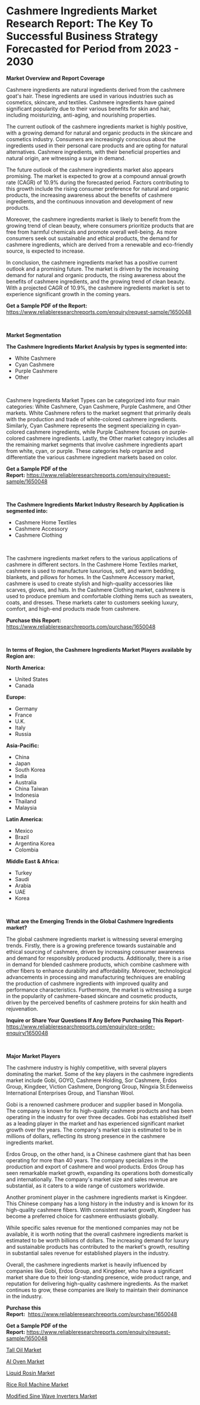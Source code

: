 <p><h1>Cashmere Ingredients Market Research Report: The Key To Successful Business Strategy Forecasted for Period from 2023 - 2030</h1></p><p><strong>Market Overview and Report Coverage</strong></p>
<p><p>Cashmere ingredients are natural ingredients derived from the cashmere goat's hair. These ingredients are used in various industries such as cosmetics, skincare, and textiles. Cashmere ingredients have gained significant popularity due to their various benefits for skin and hair, including moisturizing, anti-aging, and nourishing properties.</p><p>The current outlook of the cashmere ingredients market is highly positive, with a growing demand for natural and organic products in the skincare and cosmetics industry. Consumers are increasingly conscious about the ingredients used in their personal care products and are opting for natural alternatives. Cashmere ingredients, with their beneficial properties and natural origin, are witnessing a surge in demand.</p><p>The future outlook of the cashmere ingredients market also appears promising. The market is expected to grow at a compound annual growth rate (CAGR) of 10.9% during the forecasted period. Factors contributing to this growth include the rising consumer preference for natural and organic products, the increasing awareness about the benefits of cashmere ingredients, and the continuous innovation and development of new products.</p><p>Moreover, the cashmere ingredients market is likely to benefit from the growing trend of clean beauty, where consumers prioritize products that are free from harmful chemicals and promote overall well-being. As more consumers seek out sustainable and ethical products, the demand for cashmere ingredients, which are derived from a renewable and eco-friendly source, is expected to increase.</p><p>In conclusion, the cashmere ingredients market has a positive current outlook and a promising future. The market is driven by the increasing demand for natural and organic products, the rising awareness about the benefits of cashmere ingredients, and the growing trend of clean beauty. With a projected CAGR of 10.9%, the cashmere ingredients market is set to experience significant growth in the coming years.</p></p>
<p><strong>Get a Sample PDF of the Report:</strong> <a href="https://www.reliableresearchreports.com/enquiry/request-sample/1650048">https://www.reliableresearchreports.com/enquiry/request-sample/1650048</a></p>
<p>&nbsp;</p>
<p><strong>Market Segmentation</strong></p>
<p><strong>The Cashmere Ingredients Market Analysis by types is segmented into:</strong></p>
<p><ul><li>White Cashmere</li><li>Cyan Cashmere</li><li>Purple Cashmere</li><li>Other</li></ul></p>
<p>&nbsp;</p>
<p><p>Cashmere Ingredients Market Types can be categorized into four main categories: White Cashmere, Cyan Cashmere, Purple Cashmere, and Other markets. White Cashmere refers to the market segment that primarily deals with the production and trade of white-colored cashmere ingredients. Similarly, Cyan Cashmere represents the segment specializing in cyan-colored cashmere ingredients, while Purple Cashmere focuses on purple-colored cashmere ingredients. Lastly, the Other market category includes all the remaining market segments that involve cashmere ingredients apart from white, cyan, or purple. These categories help organize and differentiate the various cashmere ingredient markets based on color.</p></p>
<p><strong>Get a Sample PDF of the Report:</strong>&nbsp;<a href="https://www.reliableresearchreports.com/enquiry/request-sample/1650048">https://www.reliableresearchreports.com/enquiry/request-sample/1650048</a></p>
<p>&nbsp;</p>
<p><strong>The Cashmere Ingredients Market Industry Research by Application is segmented into:</strong></p>
<p><ul><li>Cashmere Home Textiles</li><li>Cashmere Accessory</li><li>Cashmere Clothing</li></ul></p>
<p>&nbsp;</p>
<p><p>The cashmere ingredients market refers to the various applications of cashmere in different sectors. In the Cashmere Home Textiles market, cashmere is used to manufacture luxurious, soft, and warm bedding, blankets, and pillows for homes. In the Cashmere Accessory market, cashmere is used to create stylish and high-quality accessories like scarves, gloves, and hats. In the Cashmere Clothing market, cashmere is used to produce premium and comfortable clothing items such as sweaters, coats, and dresses. These markets cater to customers seeking luxury, comfort, and high-end products made from cashmere.</p></p>
<p><strong>Purchase this Report:</strong>&nbsp; <a href="https://www.reliableresearchreports.com/purchase/1650048">https://www.reliableresearchreports.com/purchase/1650048</a></p>
<p>&nbsp;</p>
<p><strong>In terms of Region, the Cashmere Ingredients Market Players available by Region are:</strong></p>
<p>
    <p> <strong> North America: </strong>
        <ul>
            <li>United States</li>
            <li>Canada</li>
        </ul>
        </p> 
    <p> <strong> Europe: </strong>
        <ul>
            <li>Germany</li>
            <li>France</li>
            <li>U.K.</li>
            <li>Italy</li>
            <li>Russia</li>
        </ul>
        </p> 
    <p> <strong> Asia-Pacific: </strong>
        <ul>
            <li>China</li>
            <li>Japan</li>
            <li>South Korea</li>
            <li>India</li>
            <li>Australia</li>
            <li>China Taiwan</li>
            <li>Indonesia</li>
            <li>Thailand</li>
            <li>Malaysia</li>
        </ul>
        </p> 
    <p> <strong> Latin America: </strong>
        <ul>
            <li>Mexico</li>
            <li>Brazil</li>
            <li>Argentina Korea</li>
            <li>Colombia</li>
        </ul>
        </p> 
    <p> <strong> Middle East & Africa: </strong>
        <ul>
            <li>Turkey</li>
            <li>Saudi</li>
            <li>Arabia</li>
            <li>UAE</li>
            <li>Korea</li>
        </ul>
    </p>
    </p>
<p>&nbsp;</p>
<p><strong>What are the Emerging Trends in the Global Cashmere Ingredients market?</strong></p>
<p><p>The global cashmere ingredients market is witnessing several emerging trends. Firstly, there is a growing preference towards sustainable and ethical sourcing of cashmere, driven by increasing consumer awareness and demand for responsibly produced products. Additionally, there is a rise in demand for blended cashmere products, which combine cashmere with other fibers to enhance durability and affordability. Moreover, technological advancements in processing and manufacturing techniques are enabling the production of cashmere ingredients with improved quality and performance characteristics. Furthermore, the market is witnessing a surge in the popularity of cashmere-based skincare and cosmetic products, driven by the perceived benefits of cashmere proteins for skin health and rejuvenation.</p></p>
<p><strong>Inquire or Share Your Questions If Any Before Purchasing This Report</strong>- <a href="https://www.reliableresearchreports.com/enquiry/pre-order-enquiry/1650048">https://www.reliableresearchreports.com/enquiry/pre-order-enquiry/1650048</a></p>
<p>&nbsp;</p>
<p><strong>Major Market Players</strong></p>
<p><p>The cashmere industry is highly competitive, with several players dominating the market. Some of the key players in the cashmere ingredients market include Gobi, GOYO, Cashmere Holding, Sor Cashmere, Erdos Group, Kingdeer, Viction Cashmere, Dongrong Group, Ningxia St.Edenweiss International Enterprises Group, and Tianshan Wool.</p><p>Gobi is a renowned cashmere producer and supplier based in Mongolia. The company is known for its high-quality cashmere products and has been operating in the industry for over three decades. Gobi has established itself as a leading player in the market and has experienced significant market growth over the years. The company's market size is estimated to be in millions of dollars, reflecting its strong presence in the cashmere ingredients market.</p><p>Erdos Group, on the other hand, is a Chinese cashmere giant that has been operating for more than 40 years. The company specializes in the production and export of cashmere and wool products. Erdos Group has seen remarkable market growth, expanding its operations both domestically and internationally. The company's market size and sales revenue are substantial, as it caters to a wide range of customers worldwide.</p><p>Another prominent player in the cashmere ingredients market is Kingdeer. This Chinese company has a long history in the industry and is known for its high-quality cashmere fibers. With consistent market growth, Kingdeer has become a preferred choice for cashmere enthusiasts globally.</p><p>While specific sales revenue for the mentioned companies may not be available, it is worth noting that the overall cashmere ingredients market is estimated to be worth billions of dollars. The increasing demand for luxury and sustainable products has contributed to the market's growth, resulting in substantial sales revenue for established players in the industry.</p><p>Overall, the cashmere ingredients market is heavily influenced by companies like Gobi, Erdos Group, and Kingdeer, who have a significant market share due to their long-standing presence, wide product range, and reputation for delivering high-quality cashmere ingredients. As the market continues to grow, these companies are likely to maintain their dominance in the industry.</p></p>
<p><strong>Purchase this Report:</strong>&nbsp;&nbsp;<a href="https://www.reliableresearchreports.com/purchase/1650048">https://www.reliableresearchreports.com/purchase/1650048</a></p>
<p></p>
<p><strong>Get a Sample PDF of the Report:</strong>&nbsp;<a href="https://www.reliableresearchreports.com/enquiry/request-sample/1650048">https://www.reliableresearchreports.com/enquiry/request-sample/1650048</a></p>
<p><p><a href="https://github.com/FassouRP/Market-Research-Report-List-1/blob/main/tall-oil-market.md">Tall Oil Market</a></p><p><a href="https://medium.com/@chiragreportprime4/ai-oven-market-report-reveals-the-latest-trends-and-growth-opportunities-of-this-market-a927aee9f2f1">AI Oven Market</a></p><p><a href="https://github.com/ashepherd82/Market-Research-Report-List-1/blob/main/liquid-rosin-market.md">Liquid Rosin Market</a></p><p><a href="https://medium.com/@smriti.reportprime/rice-roll-machine-market-size-and-market-trends-complete-industry-overview-2023-to-2030-007a92ee73a0">Rice Roll Machine Market</a></p><p><a href="https://medium.com/@akshatreportprime/modified-sine-wave-inverters-market-exploring-market-share-market-trends-and-future-growth-a5b2850675c3">Modified Sine Wave Inverters Market</a></p></p>